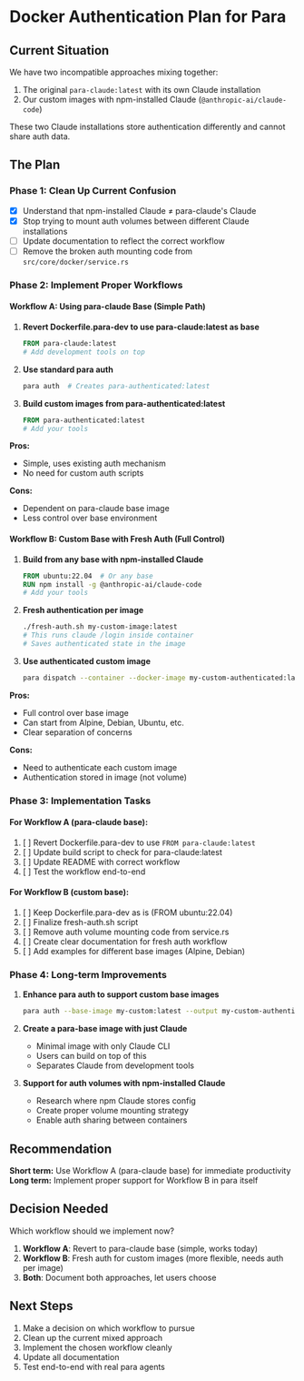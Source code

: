# Docker Authentication Plan for Para

## Current Situation

We have two incompatible approaches mixing together:
1. The original `para-claude:latest` with its own Claude installation
2. Our custom images with npm-installed Claude (`@anthropic-ai/claude-code`)

These two Claude installations store authentication differently and cannot share auth data.

## The Plan

### Phase 1: Clean Up Current Confusion
- [x] Understand that npm-installed Claude ≠ para-claude's Claude
- [x] Stop trying to mount auth volumes between different Claude installations
- [ ] Update documentation to reflect the correct workflow
- [ ] Remove the broken auth mounting code from `src/core/docker/service.rs`

### Phase 2: Implement Proper Workflows

#### Workflow A: Using para-claude Base (Simple Path)
1. **Revert Dockerfile.para-dev to use para-claude:latest as base**
   ```dockerfile
   FROM para-claude:latest
   # Add development tools on top
   ```

2. **Use standard para auth**
   ```bash
   para auth  # Creates para-authenticated:latest
   ```

3. **Build custom images from para-authenticated:latest**
   ```dockerfile
   FROM para-authenticated:latest
   # Add your tools
   ```

**Pros:** 
- Simple, uses existing auth mechanism
- No need for custom auth scripts

**Cons:** 
- Dependent on para-claude base image
- Less control over base environment

#### Workflow B: Custom Base with Fresh Auth (Full Control)
1. **Build from any base with npm-installed Claude**
   ```dockerfile
   FROM ubuntu:22.04  # Or any base
   RUN npm install -g @anthropic-ai/claude-code
   # Add your tools
   ```

2. **Fresh authentication per image**
   ```bash
   ./fresh-auth.sh my-custom-image:latest
   # This runs claude /login inside container
   # Saves authenticated state in the image
   ```

3. **Use authenticated custom image**
   ```bash
   para dispatch --container --docker-image my-custom-authenticated:latest
   ```

**Pros:**
- Full control over base image
- Can start from Alpine, Debian, Ubuntu, etc.
- Clear separation of concerns

**Cons:**
- Need to authenticate each custom image
- Authentication stored in image (not volume)

### Phase 3: Implementation Tasks

#### For Workflow A (para-claude base):
1. [ ] Revert Dockerfile.para-dev to use `FROM para-claude:latest`
2. [ ] Update build script to check for para-claude:latest
3. [ ] Update README with correct workflow
4. [ ] Test the workflow end-to-end

#### For Workflow B (custom base):
1. [ ] Keep Dockerfile.para-dev as is (FROM ubuntu:22.04)
2. [ ] Finalize fresh-auth.sh script
3. [ ] Remove auth volume mounting code from service.rs
4. [ ] Create clear documentation for fresh auth workflow
5. [ ] Add examples for different base images (Alpine, Debian)

### Phase 4: Long-term Improvements

1. **Enhance para auth to support custom base images**
   ```bash
   para auth --base-image my-custom:latest --output my-custom-authenticated:latest
   ```

2. **Create a para-base image with just Claude**
   - Minimal image with only Claude CLI
   - Users can build on top of this
   - Separates Claude from development tools

3. **Support for auth volumes with npm-installed Claude**
   - Research where npm Claude stores config
   - Create proper volume mounting strategy
   - Enable auth sharing between containers

## Recommendation

**Short term:** Use Workflow A (para-claude base) for immediate productivity
**Long term:** Implement proper support for Workflow B in para itself

## Decision Needed

Which workflow should we implement now?
1. **Workflow A**: Revert to para-claude base (simple, works today)
2. **Workflow B**: Fresh auth for custom images (more flexible, needs auth per image)
3. **Both**: Document both approaches, let users choose

## Next Steps

1. Make a decision on which workflow to pursue
2. Clean up the current mixed approach
3. Implement the chosen workflow cleanly
4. Update all documentation
5. Test end-to-end with real para agents